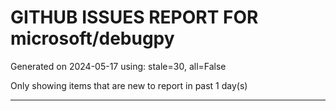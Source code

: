 
# GITHUB ISSUES REPORT FOR microsoft/debugpy


Generated on 2024-05-17 using: stale=30, all=False


Only showing items that are new to report in past 1 day(s)


---
